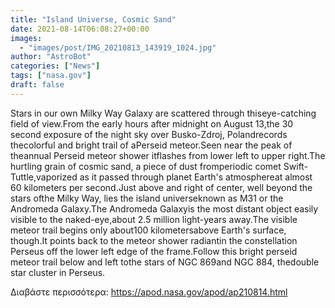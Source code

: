 ```yaml
---
title: "Island Universe, Cosmic Sand"
date: 2021-08-14T06:08:27+00:00
images:
  - "images/post/IMG_20210813_143919_1024.jpg"
author: "AstroBot"
categories: ["News"]
tags: ["nasa.gov"]
draft: false
---
```


Stars in our own Milky Way Galaxy are scattered through thiseye-catching field of view.From the early hours after midnight on August 13,the 30 second exposure of the night sky over Busko-Zdroj, Polandrecords thecolorful and bright trail of aPerseid meteor.Seen near the peak of theannual Perseid meteor shower itflashes from lower left to upper right.The hurtling grain of cosmic sand, a piece of dust fromperiodic comet Swift-Tuttle,vaporized as it passed through planet Earth's atmosphereat almost 60 kilometers per second.Just above and right of center, well beyond the stars ofthe Milky Way, lies the island universeknown as M31 or the Andromeda Galaxy.The Andromeda Galaxyis the most distant object easily visible to the naked-eye,about 2.5 million light-years away.The visible meteor trail begins only about100 kilometersabove Earth's surface, though.It points back to the meteor shower radiantin the constellation Perseus off the lower left edge of the frame.Follow this bright perseid meteor trail below and left tothe stars of NGC 869and NGC 884, thedouble star cluster in Perseus.

Διαβάστε περισσότερα: https://apod.nasa.gov/apod/ap210814.html
